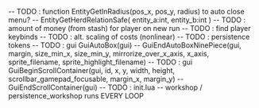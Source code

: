 
-- TODO : function EntityGetInRadius(pos_x, pos_y, radius) to auto close menu? -- EntityGetHerdRelationSafe( entity_a:int, entity_b:int )
-- TODO : amount of money (from stash) for player on new run
-- TODO : find player keybinds
-- TODO : alt. scaling of costs (nonlinear)
-- TODO : persistence tokens
-- TODO : gui GuiAutoBox(gui)
--            GuiEndAutoBoxNinePiece(gui, margin, size_min_x, size_min_y, mirrorize_over_x_axis, x_axis, sprite_filename, sprite_highlight_filename)
-- TODO : gui GuiBeginScrollContainer(gui, id, x, y, width, height, scrollbar_gamepad_focusable, margin_x, margin_y)
--            GuiEndScrollContainer(gui)
-- TODO : init.lua -- workshop / persistence_workshop runs EVERY LOOP